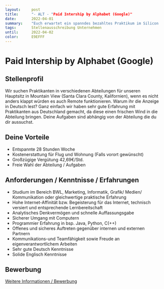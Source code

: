```yaml
---
layout:     post
title:      "- ALT - "Paid Intership by Alphabet (Google)"
date:       2022-04-01
summary:    "Euch erwartet ein spanndes bezahltes Praktikum im Silicon Valley"
tags:       Stellenausschreibung Unternehmen
until:		2022-04-02
color:      E9EFFF
---
```

# Paid Intership by Alphabet (Google)

## Stellenprofil
Wir suchen Praktikanten in verschiedenen Abteilungen für unseren Hauptsitz in Mountain View (Santa Clara County, Kalifornien), wenn es nicht anders klappt würden es auch Remote funktionieren. 
Warum ihr die Anzeige in Deutsch lest? Ganz einfach wir haben sehr gute Erfahrung mit Praktikanten aus Deutschland gemacht, da diese einen frischen Wind in die Abteilung bringen. Deine Aufgaben sind abhängig von der Abteilung die du dir aussuchst.

## Deine Vorteile
- Entspannte 28 Stunden Woche
- Kostenerstattung für Flug und Wohnung (Falls vorort gewünscht)
- Großzügige Vergütung 42,69€/Std. 
- Freie Wahl der Abteilung / Aufgaben

## Anforderungen / Kenntnisse / Erfahrungen
- Studium im Bereich BWL, Marketing, Informatik, Grafik/ Medien/ Kommunikation oder gleichwertige praktische Erfahrung
- Hohe Internet-Affinität bzw. Begeisterung für das Internet, technisch versiert und entsprechende Lernbereitschaft
- Analytisches Denkvermögen und schnelle Auffassungsgabe
- Sicherer Umgang mit Computern
- Programmier Erfahrung in bsp. Java, Python, C(++)  
- Offenes und sicheres Auftreten gegenüber internen und externen Partnern
- Kommunikations-und Teamfähigkeit sowie Freude an eigenverantwortlichem Arbeiten
- Sehr gute Deutsch Kenntnisse
- Solide Englisch Kenntnisse

## Bewerbung
[Weitere Informationen / Bewerbung](https://www.youtube.com/watch?v=dQw4w9WgXcQ)

